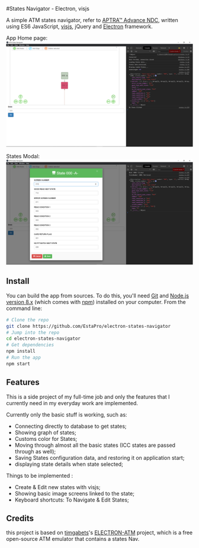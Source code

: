 #States Navigator - Electron, visjs

A simple ATM states navigator, refer to [APTRA™ Advance NDC](https://manualzz.com/download/22094070), written using ES6 JavaScript, [visjs](http://visjs.org/), jQuery and [Electron](https://electron.atom.io/) framework.

App Home page:
![Home Section](img/home-section.png)


States Modal:
![States Modal](img/states-modal.png)

## Install

You can build the app from sources. To do this, you'll need [Git](https://git-scm.com) and [Node.js version 8.x](https://nodejs.org/en/download/) (which comes with [npm](http://npmjs.com)) installed on your computer. From the command line:

```bash
# Clone the repo
git clone https://github.com/EstaPro/electron-states-navigator
# Jump into the repo
cd electron-states-navigator
# Get dependencies
npm install
# Run the app
npm start
```

## Features 

This is a side project of my full-time job and only the features that I currently need in my everyday work are implemented. 

Currently only the basic stuff is working, such as:
 * Connecting directly to database to get states;
 * Showing graph of states;
 * Customs color for States;
 * Moving through almost all the basic states (ICC states are passed through as well);
 * Saving States configuration data, and restoring it on application start;
 * displaying state details when state selected;

Things to be implemented :
 * Create & Edit new states with visjs;
 * Showing basic image screens linked to the state;
 * Keyboard shortcuts: To Navigate & Edit States;

 ## Credits
  this project is based on [timgabets](https://raw.githubusercontent.com/timgabets)'s [ELECTRON-ATM](https://raw.githubusercontent.com/timgabets/electron-atm) project, which is a free open-source ATM emulator that contains a states Nav.
